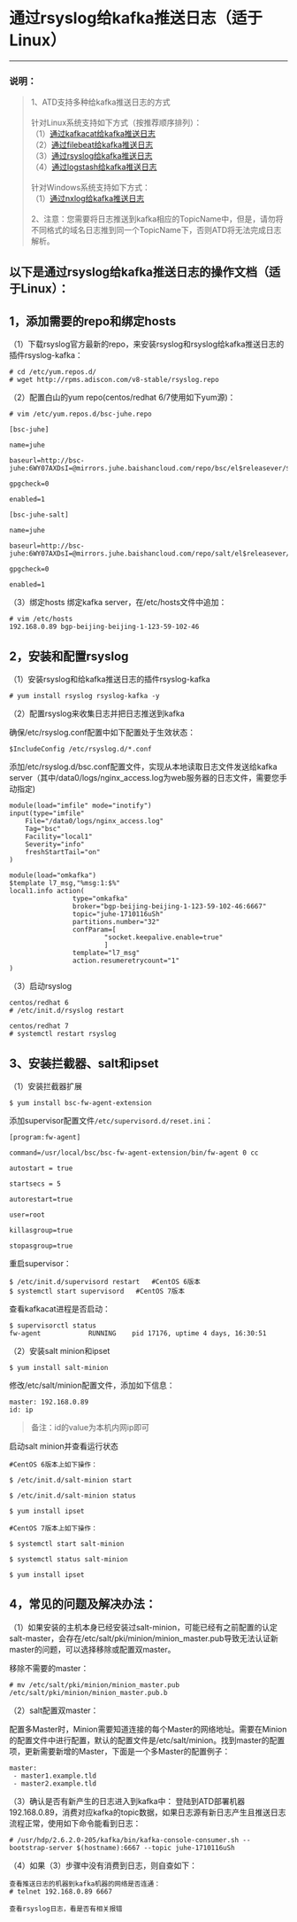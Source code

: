 ﻿
# 通过rsyslog给kafka推送日志（适于Linux）

----
### 说明：
>  1、ATD支持多种给kafka推送日志的方式<br/>
> <br/>
> 针对Linux系统支持如下方式（按推荐顺序排列）：<br/>
> （1）[通过kafkacat给kafka推送日志][1]<br/>
> （2）[通过filebeat给kafka推送日志][2]<br/>
> （3）[通过rsyslog给kafka推送日志][3]<br/>
> （4）[通过logstash给kafka推送日志][4]<br/>
> <br/>
> 针对Windows系统支持如下方式：<br/>
> （1）[通过nxlog给kafka推送日志][5]<br/>
> <br/>
> 2、注意：您需要将日志推送到kafka相应的TopicName中，但是，请勿将不同格式的域名日志推到同一个TopicName下，否则ATD将无法完成日志解析。<br/>

## 以下是通过rsyslog给kafka推送日志的操作文档（适于Linux）：

## 1，添加需要的repo和绑定hosts
（1）下载rsyslog官方最新的repo，来安装rsyslog和rsyslog给kafka推送日志的插件rsyslog-kafka：
```
# cd /etc/yum.repos.d/
# wget http://rpms.adiscon.com/v8-stable/rsyslog.repo
```

（2）配置白山的yum repo(centos/redhat 6/7使用如下yum源)：


```
# vim /etc/yum.repos.d/bsc-juhe.repo

[bsc-juhe]

name=juhe

baseurl=http://bsc-juhe:6WY07AXDsI=@mirrors.juhe.baishancloud.com/repo/bsc/el$releasever/$basearch/

gpgcheck=0

enabled=1

[bsc-juhe-salt]

name=juhe

baseurl=http://bsc-juhe:6WY07AXDsI=@mirrors.juhe.baishancloud.com/repo/salt/el$releasever/$basearch/

gpgcheck=0

enabled=1

```

（3）绑定hosts
绑定kafka server，在/etc/hosts文件中追加：
```
# vim /etc/hosts
192.168.0.89 bgp-beijing-beijing-1-123-59-102-46
```

## 2，安装和配置rsyslog
（1）安装rsyslog和给kafka推送日志的插件rsyslog-kafka
```
# yum install rsyslog rsyslog-kafka -y
```

（2）配置rsyslog来收集日志并把日志推送到kafka

确保/etc/rsyslog.conf配置中如下配置处于生效状态：
```
$IncludeConfig /etc/rsyslog.d/*.conf
```

添加/etc/rsyslog.d/bsc.conf配置文件，实现从本地读取日志文件发送给kafka server（其中/data0/logs/nginx_access.log为web服务器的日志文件，需要您手动指定)
```
module(load="imfile" mode="inotify")
input(type="imfile"
    File="/data0/logs/nginx_access.log"
    Tag="bsc"
    Facility="local1"
    Severity="info"
    freshStartTail="on"
)

module(load="omkafka")
$template l7_msg,"%msg:1:$%"
local1.info action(
                type="omkafka"
                broker="bgp-beijing-beijing-1-123-59-102-46:6667"
                topic="juhe-1710116uSh"
                partitions.number="32"
                confParam=[
                        "socket.keepalive.enable=true"
                        ]
                template="l7_msg"
                action.resumeretrycount="1"
)
```

（3）启动rsyslog
```
centos/redhat 6
# /etc/init.d/rsyslog restart

centos/redhat 7
# systemctl restart rsyslog
```
## 3、安装拦截器、salt和ipset
（1）安装拦截器扩展

```
$ yum install bsc-fw-agent-extension
```

添加supervisor配置文件`/etc/supervisord.d/reset.ini`：
```
[program:fw-agent]

command=/usr/local/bsc/bsc-fw-agent-extension/bin/fw-agent 0 cc

autostart = true

startsecs = 5

autorestart=true

user=root

killasgroup=true

stopasgroup=true
```
重启supervisor：

```
$ /etc/init.d/supervisord restart   #CentOS 6版本
$ systemctl start supervisord   #CentOS 7版本
```
查看kafkacat进程是否启动：

```
$ supervisorctl status
fw-agent            RUNNING    pid 17176, uptime 4 days, 16:30:51
```

（2）安装salt minion和ipset
```
$ yum install salt-minion
```

修改/etc/salt/minion配置文件，添加如下信息：
```
master: 192.168.0.89
id: ip
```
> 备注：id的value为本机内网ip即可

启动salt minion并查看运行状态
```
#CentOS 6版本上如下操作：

$ /etc/init.d/salt-minion start

$ /etc/init.d/salt-minion status

$ yum install ipset

#CentOS 7版本上如下操作：

$ systemctl start salt-minion

$ systemctl status salt-minion

$ yum install ipset
```
## 4，常见的问题及解决办法：
（1）如果安装的主机本身已经安装过salt-minion，可能已经有之前配置的认定salt-master，会存在/etc/salt/pki/minion/minion_master.pub导致无法认证新master的问题，可以选择移除或配置双master。

移除不需要的master：
```
# mv /etc/salt/pki/minion/minion_master.pub /etc/salt/pki/minion/minion_master.pub.b
```

（2）salt配置双master：

配置多Master时，Minion需要知道连接的每个Master的网络地址。需要在Minion的配置文件中进行配置，默认的配置文件是/etc/salt/minion。找到master的配置项，更新需要新增的Master，下面是一个多Master的配置例子：

```
master:
 - master1.example.tld
 - master2.example.tld
```

（3）确认是否有新产生的日志进入到kafka中：
登陆到ATD部署机器192.168.0.89，消费对应kafka的topic数据，如果日志源有新日志产生且推送日志流程正常，使用如下命令能看到日志：
```
# /usr/hdp/2.6.2.0-205/kafka/bin/kafka-console-consumer.sh --bootstrap-server $(hostname):6667 --topic juhe-1710116uSh
```
（4）如果（3）步骤中没有消费到日志，则自查如下：
```
查看推送日志的机器到kafka机器的网络是否连通：
# telnet 192.168.0.89 6667

查看rsyslog日志，看是否有相关报错
```


  [1]: http://1.com
  [2]: http://2.com
  [3]: http://3.com
  [4]: http://4.com
  [5]: http://5.com